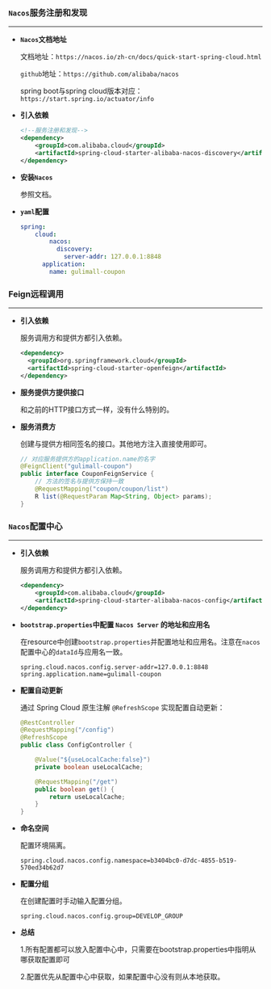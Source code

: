 ### `Nacos`服务注册和发现

------

- **`Nacos`文档地址**

  文档地址：`https://nacos.io/zh-cn/docs/quick-start-spring-cloud.html`

  `github`地址：`https://github.com/alibaba/nacos`

  spring boot与spring cloud版本对应：`https://start.spring.io/actuator/info`

- **引入依赖**

  ```xml
  <!--服务注册和发现-->
  <dependency>
      <groupId>com.alibaba.cloud</groupId>
      <artifactId>spring-cloud-starter-alibaba-nacos-discovery</artifactId>
  </dependency>
  ```

- **安装`Nacos`**

  参照文档。

- **`yaml`配置**

  ```yaml
  spring:
      cloud:
          nacos:
            discovery:
              server-addr: 127.0.0.1:8848
        application:
          name: gulimall-coupon
  ```

### Feign远程调用

------

- **引入依赖**

  服务调用方和提供方都引入依赖。

  ```xml
  <dependency>
  	<groupId>org.springframework.cloud</groupId>
  	<artifactId>spring-cloud-starter-openfeign</artifactId>
  </dependency>
  ```

- **服务提供方提供接口**

  和之前的HTTP接口方式一样，没有什么特别的。

-   **服务消费方**

    创建与提供方相同签名的接口。其他地方注入直接使用即可。

    ```java
    // 对应服务提供方的application.name的名字
    @FeignClient("gulimall-coupon")
    public interface CouponFeignService {
        // 方法的签名与提供方保持一致
        @RequestMapping("coupon/coupon/list")
        R list(@RequestParam Map<String, Object> params);
    }
    ```

### `Nacos`配置中心

------

- **引入依赖**

  服务调用方和提供方都引入依赖。

  ```xml
  <dependency>
      <groupId>com.alibaba.cloud</groupId>
      <artifactId>spring-cloud-starter-alibaba-nacos-config</artifactId>
  </dependency>
  ```

- **`bootstrap.properties`中配置 `Nacos Server` 的地址和应用名**

  在resource中创建`bootstrap.properties`并配置地址和应用名。注意在`nacos`配置中心的`dataId`与应用名一致。

  ```properties
  spring.cloud.nacos.config.server-addr=127.0.0.1:8848
  spring.application.name=gulimall-coupon
  ```

- **配置自动更新**

  通过 Spring Cloud 原生注解 `@RefreshScope` 实现配置自动更新：

  ```java
  @RestController
  @RequestMapping("/config")
  @RefreshScope
  public class ConfigController {
  
      @Value("${useLocalCache:false}")
      private boolean useLocalCache;
  
      @RequestMapping("/get")
      public boolean get() {
          return useLocalCache;
      }
  }
  ```
  
- **命名空间**

  配置环境隔离。

  ```properties
  spring.cloud.nacos.config.namespace=b3404bc0-d7dc-4855-b519-570ed34b62d7
  ```

- **配置分组**

  在创建配置时手动输入配置分组。

  ```properties
  spring.cloud.nacos.config.group=DEVELOP_GROUP
  ```

- **总结**

  1.所有配置都可以放入配置中心中，只需要在bootstrap.properties中指明从哪获取配置即可

  2.配置优先从配置中心中获取，如果配置中心没有则从本地获取。

  

